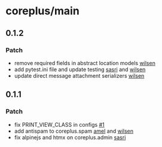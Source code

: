 # coreplus/main

## 0.1.2

### Patch

- remove required fields in abstract location models [wilsen](https://gitlab.com/wilsen.widjaja1)
- add pytest.ini file and update testing [sasri](https://gitlab.com/sasriawesome) and [wilsen](https://gitlab.com/wilsen.widjaja1)
- update direct message attachment serializers [wilsen](https://gitlab.com/wilsen.widjaja1)

## 0.1.1

### Patch

- fix PRINT_VIEW_CLASS in configs [#1](https://gitlab.com/zeroplus/django/django-coreplus/-/issues/1)
- add antispam to coreplus.spam [amel](https://gitlab.com/amelrnt) and [wilsen](https://gitlab.com/wilsen.widjaja1)
- fix alpinejs and htmx on coreplus.admin [sasri](https://gitlab.com/sasriawesome)
